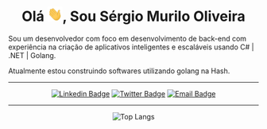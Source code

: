 <h1 align="center">Olá <img src="https://raw.githubusercontent.com/ABSphreak/ABSphreak/master/gifs/Hi.gif" width="30px">, Sou Sérgio Murilo Oliveira</h1>

<p>
Sou um desenvolvedor com foco em desenvolvimento de back-end com experiência na criação de aplicativos inteligentes e escaláveis usando C# | .NET | Golang.</br>

Atualmente estou construindo softwares utilizando golang na Hash.

</p>

---

<div align="center">

   [![Linkedin Badge](https://img.shields.io/badge/-Linkedin-292929?style=flat-square&logo=Linkedin&logoColor=white&link=https://www.linkedin.com/in/murilosrg/)](https://www.linkedin.com/in/murilosrg/)
   [![Twitter Badge](https://img.shields.io/badge/-Twitter-292929?style=flat-square&logo=Twitter&logoColor=white&link=https://twitter.com/murilosrg/)](https://twitter.com/murilosrg/)
   [![Email Badge](https://img.shields.io/badge/-Email-292929?style=flat-square&logo=Gmail&logoColor=white&link=mailto:ola@murilosrg.dev)](mailto:ola@murilosrg.dev)

</div>

---
<div align="center">

![Top Langs](https://github-readme-stats.vercel.app/api/top-langs/?username=murilosrg&theme=dark)

</div>
